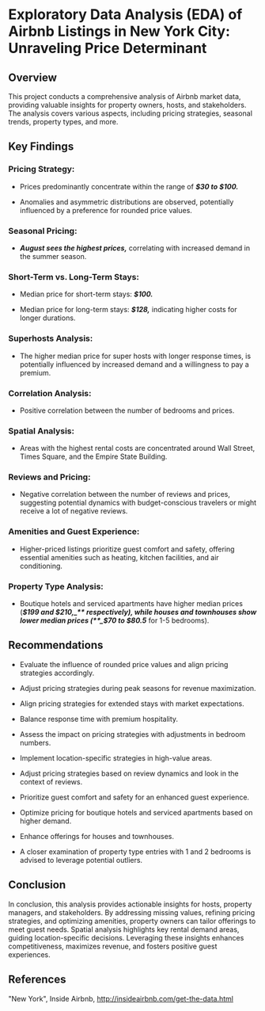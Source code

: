 # Exploratory Data Analysis (EDA) of Airbnb Listings in New York City: Unraveling Price Determinant

## Overview

This project conducts a comprehensive analysis of Airbnb market data, providing valuable insights for property owners, hosts, and stakeholders. The analysis covers various aspects, including pricing strategies, seasonal trends, property types, and more.

## Key Findings

### Pricing Strategy:

- Prices predominantly concentrate within the range of **_$30 to $100._**

- Anomalies and asymmetric distributions are observed, potentially influenced by a preference for rounded price values.

### Seasonal Pricing:

- **_August sees the highest prices,_** correlating with increased demand in the summer season.

### Short-Term vs. Long-Term Stays:

- Median price for short-term stays: **_$100._**

- Median price for long-term stays: **_$128,_** indicating higher costs for longer durations.

### Superhosts Analysis:

- The higher median price for super hosts with longer response times, is potentially influenced by increased demand and a willingness to pay a premium.

### Correlation Analysis:

- Positive correlation between the number of bedrooms and prices.

### Spatial Analysis:

- Areas with the highest rental costs are concentrated around Wall Street, Times Square, and the Empire State Building.

### Reviews and Pricing:

- Negative correlation between the number of reviews and prices, suggesting potential dynamics with budget-conscious travelers or might receive a lot of negative reviews.

### Amenities and Guest Experience:

- Higher-priced listings prioritize guest comfort and safety, offering essential amenities such as heating, kitchen facilities, and air conditioning.

### Property Type Analysis:

- Boutique hotels and serviced apartments have higher median prices (**_$199 and $210,_** respectively), while houses and townhouses show lower median prices (**_$70 to $80.5_** for 1-5 bedrooms).

## Recommendations

- Evaluate the influence of rounded price values and align pricing strategies accordingly.

- Adjust pricing strategies during peak seasons for revenue maximization.

- Align pricing strategies for extended stays with market expectations.

- Balance response time with premium hospitality.

- Assess the impact on pricing strategies with adjustments in bedroom numbers.

- Implement location-specific strategies in high-value areas.

- Adjust pricing strategies based on review dynamics and look in the context of reviews.

- Prioritize guest comfort and safety for an enhanced guest experience.

- Optimize pricing for boutique hotels and serviced apartments based on higher demand.

- Enhance offerings for houses and townhouses.

- A closer examination of property type entries with 1 and 2 bedrooms is advised to leverage potential outliers.

## Conclusion

In conclusion, this analysis provides actionable insights for hosts, property managers, and stakeholders. By addressing missing values, refining pricing strategies, and optimizing amenities, property owners can tailor offerings to meet guest needs. Spatial analysis highlights key rental demand areas, guiding location-specific decisions. Leveraging these insights enhances competitiveness, maximizes revenue, and fosters positive guest experiences.

## References

"New York", Inside Airbnb, http://insideairbnb.com/get-the-data.html
